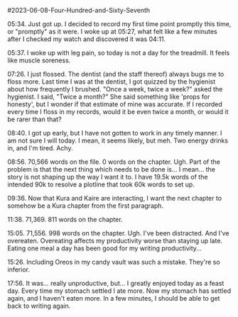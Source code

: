 #2023-06-08-Four-Hundred-and-Sixty-Seventh

05:34.  Just got up.  I decided to record my first time point promptly this time, or "promptly" as it were.  I woke up at 05:27, what felt like a few minutes after I checked my watch and discovered it was 04:11.

05:37.  I woke up with leg pain, so today is not a day for the treadmill.  It feels like muscle soreness.

07:26.  I just flossed.  The dentist (and the staff thereof) always bugs me to floss more.  Last time I was at the dentist, I got quizzed by the hygienist about how frequently I brushed.  "Once a week, twice a week?" asked the hygienist.  I said, "Twice a month?"  She said something like 'props for honesty', but I wonder if that estimate of mine was accurate.  If I recorded every time I floss in my records, would it be even twice a month, or would it be rarer than that?

08:40.  I got up early, but I have not gotten to work in any timely manner.  I am not sure I will today.  I mean, it seems likely, but meh.  Two energy drinks in, and I'm tired.  Achy.

08:56.  70,566 words on the file.  0 words on the chapter.  Ugh.  Part of the problem is that the next thing which needs to be done is...  I mean...  the story is not shaping up the way I want it to.  I have 19.5k words of the intended 90k to resolve a plotline that took 60k words to set up.

09:36.  Now that Kura and Kaire are interacting, I want the next chapter to somehow be a Kura chapter from the first paragraph.

11:38.  71,369.  811 words on the chapter.

15:05.  71,556.  998 words on the chapter.  Ugh.  I've been distracted.  And I've overeaten.  Overeating affects my productivity worse than staying up late.  Eating one meal a day has been good for my writing productivity...

15:26.  Including Oreos in my candy vault was such a mistake.  They're so inferior.

17:56.  It was... really unproductive, but...  I greatly enjoyed today as a feast day.  Every time my stomach settled I ate more.  Now my stomach has settled again, and I haven't eaten more.  In a few minutes, I should be able to get back to writing again.